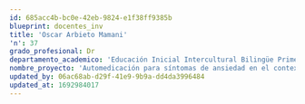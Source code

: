 ```yaml
---
id: 685acc4b-bc0e-42eb-9824-e1f38ff9385b
blueprint: docentes_inv
title: 'Oscar Arbieto Mamani'
'n': 37
grado_profesional: Dr
departamento_academico: 'Educación Inicial Intercultural Bilingüe Primera y Segunda Infancia'
nombre_proyecto: 'Automedicación para síntomas de ansiedad en el contexto de COVID-19, en usuarios que acuden a una farmacia en Los Olivos, Lima en 2021'
updated_by: 06ac68ab-d29f-41e9-9b9a-dd4da3996484
updated_at: 1692984017
---
```

